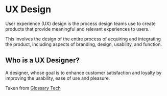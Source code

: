 # UX Design

User experience (UX) design is the process design teams use to create products that provide meaningful and relevant experiences to users. 

This involves the design of the entire process of acquiring and integrating the product, including aspects of branding, design, usability, and function.

## Who is a UX Designer?

A designer, whose goal is to enhance customer satisfaction and loyalty by improving the usability, ease of use and pleasure.

Taken from [Glossary Tech](https://glossarytech.com/terms/roles_in_software_development/ux-designer)